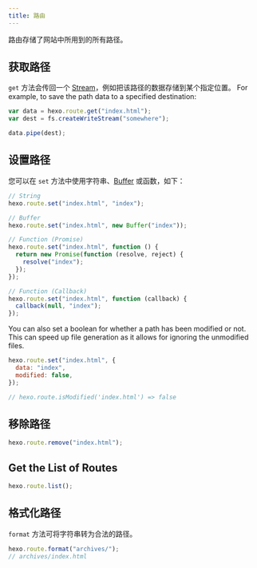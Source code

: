 ```yaml
---
title: 路由
---
```


路由存储了网站中所用到的所有路径。

## 获取路径

`get` 方法会传回一个 [Stream][]，例如把该路径的数据存储到某个指定位置。 For example, to save the path data to a specified destination:

```js
var data = hexo.route.get("index.html");
var dest = fs.createWriteStream("somewhere");

data.pipe(dest);
```

## 设置路径

您可以在 `set` 方法中使用字符串、[Buffer][] 或函数，如下：

```js
// String
hexo.route.set("index.html", "index");

// Buffer
hexo.route.set("index.html", new Buffer("index"));

// Function (Promise)
hexo.route.set("index.html", function () {
  return new Promise(function (resolve, reject) {
    resolve("index");
  });
});

// Function (Callback)
hexo.route.set("index.html", function (callback) {
  callback(null, "index");
});
```

You can also set a boolean for whether a path has been modified or not. This can speed up file generation as it allows for ignoring the unmodified files.

```js
hexo.route.set("index.html", {
  data: "index",
  modified: false,
});

// hexo.route.isModified('index.html') => false
```

## 移除路径

```js
hexo.route.remove("index.html");
```

## Get the List of Routes

```js
hexo.route.list();
```

## 格式化路径

`format` 方法可将字符串转为合法的路径。

```js
hexo.route.format("archives/");
// archives/index.html
```

[Stream]: http://nodejs.org/api/stream.html
[Buffer]: http://nodejs.org/api/buffer.html
